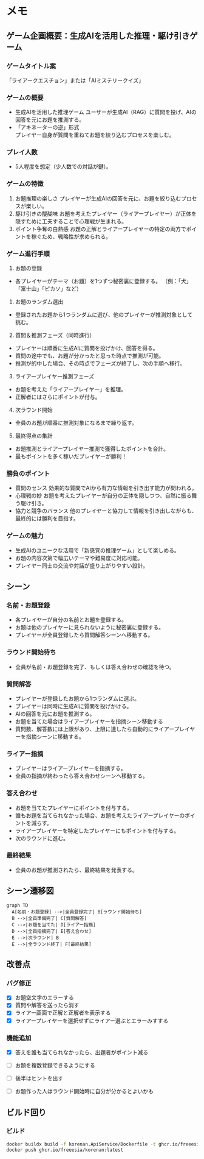 # メモ

## ゲーム企画概要：生成AIを活用した推理・駆け引きゲーム

### ゲームタイトル案
「ライアークエスチョン」または「AIミステリークイズ」

### ゲームの概要
* 生成AIを活用した推理ゲーム
  ユーザーが生成AI（RAG）に質問を投げ、AIの回答を元にお題を推測する。
* 「アキネーターの逆」形式  
  プレイヤー自身が質問を重ねてお題を絞り込むプロセスを楽しむ。

### プレイ人数
* 5人程度を想定（少人数での対話が鍵）。

### ゲームの特徴
1. お題推理の楽しさ
  プレイヤーが生成AIの回答を元に、お題を絞り込むプロセスが楽しい。
2. 駆け引きの醍醐味
  お題を考えたプレイヤー（ライアープレイヤー）が正体を隠すために工夫することで心理戦が生まれる。
3. ポイント争奪の白熱感
  お題の正解とライアープレイヤーの特定の両方でポイントを稼ぐため、戦略性が求められる。

### ゲーム進行手順

1. お題の登録
  * 各プレイヤーがテーマ（お題）を1つずつ秘密裏に登録する。
  （例：「犬」「富士山」「ピカソ」など）

1. お題のランダム選出
  * 登録されたお題から1つランダムに選び、他のプレイヤーが推測対象として挑む。

2. 質問＆推測フェーズ（同時進行）
  * プレイヤーは順番に生成AIに質問を投げかけ、回答を得る。
  * 質問の途中でも、お題が分かったと思った時点で推測が可能。
  * 推測が的中した場合、その時点でフェーズが終了し、次の手順へ移行。

3. ライアープレイヤー推測フェーズ
  * お題を考えた「ライアープレイヤー」を推理。
  * 正解者にはさらにポイントが付与。

4. 次ラウンド開始
  * 全員のお題が順番に推測対象になるまで繰り返す。

5. 最終得点の集計
  * お題推測とライアープレイヤー推測で獲得したポイントを合計。
  * 最もポイントを多く稼いだプレイヤーが勝利！

### 勝負のポイント
* 質問のセンス
  効果的な質問でAIから有力な情報を引き出す能力が問われる。
* 心理戦の妙
  お題を考えたプレイヤーが自分の正体を隠しつつ、自然に振る舞う駆け引き。
* 協力と競争のバランス
  他のプレイヤーと協力して情報を引き出しながらも、最終的には勝利を目指す。

### ゲームの魅力
* 生成AIのユニークな活用で「新感覚の推理ゲーム」として楽しめる。
* お題の内容次第で幅広いテーマや難易度に対応可能。
* プレイヤー同士の交流や対話が盛り上がりやすい設計。

## シーン

### 名前・お題登録
* 各プレイヤーが自分の名前とお題を登録する。
* お題は他のプレイヤーに見られないように秘密裏に登録する。
* プレイヤーが全員登録したら質問解答シーンへ移動する。

### ラウンド開始待ち
* 全員が名前・お題登録を完了、もしくは答え合わせの確認を待つ。

### 質問解答
* プレイヤーが登録したお題から1つランダムに選ぶ。
* プレイヤーは同時に生成AIに質問を投げかける。
* AIの回答を元にお題を推測する。
* お題を当てた場合はライアープレイヤーを指摘シーン移動する
* 質問数、解答数には上限があり、上限に達したら自動的にライアープレイヤーを指摘シーンに移動する。

### ライアー指摘
* プレイヤーはライアープレイヤーを指摘する。
* 全員の指摘が終わったら答え合わせシーンへ移動する。

### 答え合わせ
* お題を当てたプレイヤーにポイントを付与する。
* 誰もお題を当てられなかった場合、お題を考えたライアープレイヤーのポイントを減らす。
* ライアープレイヤーを特定したプレイヤーにもポイントを付与する。
* 次のラウンドに進む。

### 最終結果
* 全員のお題が推測されたら、最終結果を発表する。

## シーン遷移図

```mermaid
graph TD
  A[名前・お題登録] -->|全員登録完了| B[ラウンド開始待ち]
  B -->|全員準備完了| C[質問解答]
  C -->|お題を当てた| D[ライアー指摘]
  D -->|全員指摘完了| E[答え合わせ]
  E -->|次ラウンド| B
  E -->|全ラウンド終了| F[最終結果]
```

## 改善点

### バグ修正

* [x] お題空文字のエラーする
* [x] 質問や解答を送ったら消す
* [x] ライアー画面で正解と正解者を表示する
* [x] ライアープレイヤーを選択せずにライアー選ぶとエラーみすする

### 機能追加

* [x] 答えを誰も当てられなかったら、出題者がポイント減る
* [ ] お題を複数登録できるようにする
* [ ] 後半はヒントを出す
* [ ] お題作った人はラウンド開始時に自分が分かるとよいかも


## ビルド回り

### ビルド

```bash
docker buildx build -f korenan.ApiService/Dockerfile -t ghcr.io/freeesia/korenan:latest .
docker push ghcr.io/freeesia/korenan:latest
```